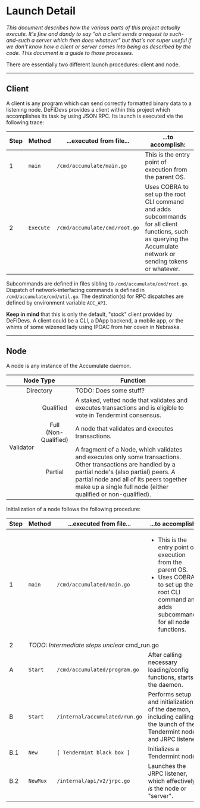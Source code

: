# Launch Detail

_This document describes how the various parts of this project actually execute. It's fine and dandy to say "oh a client sends a request to such-and-such a server which then does whatever" but that's not super useful if we don't know how a client or server comes into being as described by the code. This document is a guide to those processes._

There are essentially two different launch procedures: client and node.

---

## Client

A client is any program which can send correctly formatted binary data to a listening node. DeFiDevs provides a client within this project which accomplishes its task by using JSON RPC. Its launch is executed via the following trace:

<table>
    <thead>
        <tr>
            <th>Step</th>
            <th>Method</th>
            <th>...executed from file...</th>
            <th>...to accomplish:</th>
        </tr>
    </thead>
    <tbody>
        <tr>
            <td>1</td>
            <td><code>main</code></td>
            <td><code>/cmd/accumulate/main.go</code></td>
            <td>This is the entry point of execution from the parent OS.</td>
        </tr><tr>
            <td>2</td>
            <td><code>Execute</code></td>
            <td><code>/cmd/accumulate/cmd/root.go</code></td>
            <td>
                Uses COBRA to set up the root CLI command and adds subcommands for all client functions, such as querying the Accumulate network or sending tokens or whatever.
            </td>
        </tr>
    </tbody>
</table>

Subcommands are defined in files sibling to <code>/cmd/accumulate/cmd/root.go</code>. Dispatch of network-interfacing commands is defined in <code>/cmd/accumulate/cmd/util.go</code>. The destination(s) for RPC dispatches are defined by environment variable <code>ACC_API</code>.

**Keep in mind** that this is only the default, "stock" client provided by DeFiDevs. A client could be a CLI, a DApp backend, a mobile app, or the whims of some wizened lady using IPOAC from her coven in Nebraska.

---

## Node

A node is any instance of the Accumulate daemon.

<table>
    <thead>
        <tr>
            <th colspan='2' style='text-align:center'>Node Type</th>
            <th>Function</th>
        </tr>
    </thead>
    <tbody>
        <tr>
            <td colspan='2' style='text-align:center'>Directory</td>
            <td>TODO: Does some stuff?</td>
        </tr><tr>
            <td rowspan='3' style='text-align:center'>Validator</td>
            <td style='text-align:center'>Qualified</td>
            <td>A staked, vetted node that validates and executes transactions and is eligible to vote in Tendermint consensus.</td>
        </tr><tr>
            <!-- col -->
            <td style='text-align:center'>Full<br>(Non-Qualified)</td>
            <td>A node that validates and executes transactions.</td>
        </tr><tr>
            <!-- col -->
            <td style='text-align:center'>Partial</td>
            <td>A fragment of a Node, which validates and executes only some transactions. Other transactions are handled by a partial node's (also partial) peers. A partial node and all of its peers together make up a single full node (either qualified or non-qualified).</td>
        </tr>
    </tbody>
</table>

Initialization of a node follows the following procedure:

<table>
    <thead>
        <tr>
            <th>Step</th>
            <th>Method</th>
            <th>...executed from file...</th>
            <th>...to accomplish:</th>
        </tr>
    </thead>
    <tbody>
        <tr>
            <td>1</td>
            <td><code>main</code></td>
            <td><code>/cmd/accumulated/main.go</code></td>
            <td>
                <ul>
                    <li>This is the entry point of execution from the parent OS.</li>
                    <li>
                        Uses COBRA to set up the root CLI command and adds subcommands for all node functions.
                    </li>
                </ul>
            </td>
        </tr><tr>
            <td>2</td>
            <td colspan='200'><i>TODO: Intermediate steps unclear</i> cmd_run.go</td>
        </tr><tr>
            <td>A</td>
            <td><code>Start</code></td>
            <td><code>/cmd/accumulated/program.go</code></td>
            <td>After calling necessary loading/config functions, starts the daemon.</td>
        </tr><tr>
            <td>B</td>
            <td><code>Start</code></td>
            <td><code>/internal/accumulated/run.go</code></td>
            <td>
                Performs setup and initialization of the daemon, including calling the launch of the Tendermint node and JRPC listener.
            </td>
        </tr><tr>
            <td>B.1</td>
            <td><code>New</code></td>
            <td><code>[ Tendermint black box ]</code></td>
            <td>Initializes a Tendermint node.</td>
        </tr><tr>
            <td>B.2</td>
            <td><code>NewMux</code></td>
            <td><code>/internal/api/v2/jrpc.go</code></td>
            <td>
                Launches the JRPC listener, which effectively <i>is</i> the node or "server".
            </td>
        </tr>
    </tbody>
</table>